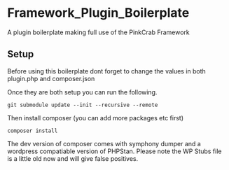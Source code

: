 # Framework_Plugin_Boilerplate
A plugin boilerplate making full use of the PinkCrab Framework

## Setup

Before using this boilerplate dont forget to change the values in both plugin.php and composer.json

Once they are both setup you can run the following.

````
git submodule update --init --recursive --remote
````

Then install composer (you can add more packages etc first)
````
composer install
````

The dev version of composer comes with symphony dumper and a wordpress compatiable version of PHPStan. Please note the WP Stubs file is a little old now and will give false positives. 
